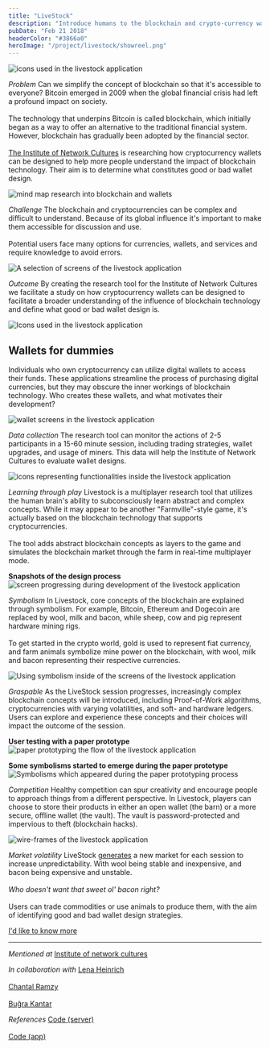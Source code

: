 ```yaml
---
title: "LiveStock"
description: "Introduce humans to the blockchain and crypto-currency wallets"
pubDate: "Feb 21 2018"
headerColor: "#3866a0"
heroImage: "/project/livestock/showreel.png"
---
```


<img src="/project/livestock/icons.png" alt="icons used in the livestock application" loading="lazy" />

_Problem_
<span>
    Can we simplify the concept of blockchain so that it's accessible to everyone? Bitcoin emerged in 2009 when the global financial crisis had left a profound impact on society.<br aria-hidden /><br aria-hidden />
    The technology that underpins Bitcoin is called blockchain, which initially began as a way to offer an alternative to the traditional financial system. However, blockchain has gradually been adopted by the financial sector.
    <br aria-hidden /><br aria-hidden />
    <a href="https://networkcultures.org" target="_blank">The Institute of Network Cultures</a> is researching how cryptocurrency wallets can be designed to help more people understand the impact of blockchain technology. Their aim is to determine what constitutes good or bad wallet design.
</span>

<img src="/project/livestock/mindmap.png" alt="mind map research into blockchain and wallets" loading="lazy" />

_Challenge_
The blockchain and cryptocurrencies can be complex and difficult to understand. Because of its global influence it's important to make them accessible for discussion and use.<br aria-hidden /> <br aria-hidden />
Potential users face many options for currencies, wallets, and services and require knowledge to avoid errors.

<img src="/project/livestock/screens.png" alt="A selection of screens of the livestock application" loading="lazy" />

_Outcome_
By creating the research tool for the Institute of Network Cultures we facilitate a study on how cryptocurrency wallets can be designed to facilitate a broader understanding of the influence of blockchain technology and define what good or bad wallet design is.

<img src="/project/livestock/outcome.png" alt="Icons used in the livestock application" loading="lazy" />

## Wallets for dummies

Individuals who own cryptocurrency can utilize digital wallets to access their funds. These applications streamline the process of purchasing digital currencies, but they may obscure the inner workings of blockchain technology. Who creates these wallets, and what motivates their development?

<img src="/project/livestock/wallets.png" alt="wallet screens in the livestock application" loading="lazy" />

_Data collection_
The research tool can monitor the actions of 2-5 participants in a 15-60 minute session, including trading strategies, wallet upgrades, and usage of miners. This data will help the Institute of Network Cultures to evaluate wallet designs.

<img src="/project/livestock/outcome_2.png" alt="icons representing functionalities inside the livestock application" loading="lazy" />

_Learning through play_
Livestock is a multiplayer research tool that utilizes the human brain's ability to subconsciously learn abstract and complex concepts. While it may appear to be another "Farmville"-style game, it's actually based on the blockchain technology that supports cryptocurrencies. <br aria-hidden /><br aria-hidden />
The tool adds abstract blockchain concepts as layers to the game and simulates the blockchain market through the farm in real-time multiplayer mode.

**Snapshots of the design process**
<img src="/project/livestock/progress.png" alt="screen progressing during development of the livestock application" loading="lazy" />

_Symbolism_
In Livestock, core concepts of the blockchain are explained through symbolism. For example, Bitcoin, Ethereum and Dogecoin are replaced by wool, milk and bacon, while sheep, cow and pig represent hardware mining rigs. <br aria-hidden /><br aria-hidden />
To get started in the crypto world, gold is used to represent fiat currency, and farm animals symbolize mine power on the blockchain, with wool, milk and bacon representing their respective currencies.

<img src="/project/livestock/symbolism.png" alt="Using symbolism inside of the screens of the livestock application" loading="lazy" />


_Graspable_
As the LiveStock session progresses, increasingly complex blockchain concepts will be introduced, including Proof-of-Work algorithms, cryptocurrencies with varying volatilities, and soft- and hardware ledgers. Users can explore and experience these concepts and their choices will impact the outcome of the session.

**User testing with a paper prototype**
<img src="/project/livestock/paper_prototype.png" alt="paper prototyping the flow of the livestock application" loading="lazy" />

**Some symbolisms started to emerge during the paper prototype**
<img src="/project/livestock/symbolism_test.png" alt="Symbolisms which appeared during the paper prototyping process" loading="lazy" />

_Competition_
Healthy competition can spur creativity and encourage people to approach things from a different perspective. In Livestock, players can choose to store their products in either an open wallet (the barn) or a more secure, offline wallet (the vault). The vault is password-protected and impervious to theft (blockchain hacks).

<img src="/project/livestock/wireframes.png" alt="wire-frames of the livestock application" loading="lazy" />

_Market volatility_
<span>
    LiveStock <a href="https://github.com/xiduzo/blockchaingame/blob/debdb89793332c27b2ae9a508c9bd14d905c0d9e/src/app/routes/room/room.controller.js#L287" target="_blank">generates</a> a new market for each session to increase unpredictability. With wool being stable and inexpensive, and bacon being expensive and unstable.
    <br aria-hidden /><br aria-hidden />
    <em>Who doesn't want that sweet ol' bacon right?</em>
    <br aria-hidden /><br aria-hidden />
    Users can trade commodities or use animals to produce them, with the aim of identifying good and bad wallet design strategies.
</span>

<a href="mailto:mail@sanderboer.nl?subject=Let's chat!&body=Hi, I'd like to talk about LiveStock," aria-label="Send me an email to I can tell you more" target="_blank">I'd like to know more</a>

<hr />

_Mentioned at_
<span>
    <a href="https://networkcultures.org/moneylab/2018/06/04/students-design-blockchain-wallet-game" target="_blank">Institute of network cultures</a>
</span>

_In collaboration with_
<span>
    <a href="https://lenaheinrich.de" target="_blank">Lena Heinrich</a><br aria-hidden /><br aria-hidden />
    <a href="https://chantalramzy.com" target="_blank">Chantal Ramzy</a><br aria-hidden /><br aria-hidden />
    <a href="https://bkantar.com" target="_blank">Buğra Kantar</a>
</span>

_References_
<span>
    <a href="https://github.com/xiduzo/blockchainserver" target="_blank">Code (server)</a><br aria-hidden /><br aria-hidden />
    <a href="https://github.com/xiduzo/blockchaingame" target="_blank">Code (app)</a>
</span>
